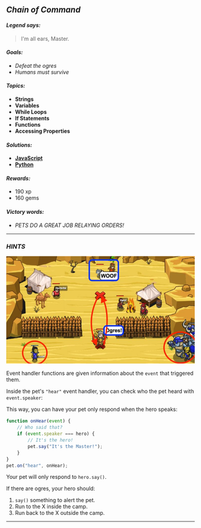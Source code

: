 ## _Chain of Command_

#### _Legend says:_
> I'm all ears, Master.

#### _Goals:_
+ _Defeat the ogres_
+ _Humans must survive_

#### _Topics:_
+ **Strings**
+ **Variables**
+ **While Loops**
+ **If Statements**
+ **Functions**
+ **Accessing Properties**

#### _Solutions:_
+ **[JavaScript](chainOfCommand.js)**
+ **[Python](chain_of_command.py)**

#### _Rewards:_
+ 190 xp
+ 160 gems

#### _Victory words:_
+ _PETS DO A GREAT JOB RELAYING ORDERS!_

___

### _HINTS_

![](img/ChainOfCommand.jpg)

Event handler functions are given information about the `event` that triggered them.

Inside the pet's `"hear"` event handler, you can check who the pet heard with `event.speaker`:

This way, you can have your pet only respond when the hero speaks:

```javascript
function onHear(event) {
    // Who said that?
    if (event.speaker === hero) {
        // It's the hero!
        pet.say("It's the Master!");
    }
}
pet.on("hear", onHear);
```

Your pet will only respond to `hero.say()`.

If there are ogres, your hero should:
1. `say()` something to alert the pet.
2. Run to the X inside the camp.
3. Run back to the X outside the camp.

___
